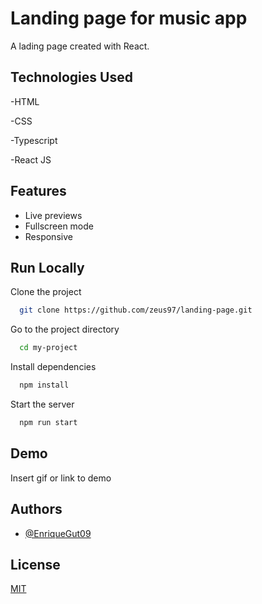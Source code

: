 
# Landing page for music app

A lading page created with React.


## Technologies Used

-HTML

-CSS

-Typescript

-React JS




## Features

- Live previews
- Fullscreen mode
- Responsive


## Run Locally

Clone the project

```bash
  git clone https://github.com/zeus97/landing-page.git
```

Go to the project directory

```bash
  cd my-project
```

Install dependencies

```bash
  npm install
```

Start the server

```bash
  npm run start
```


## Demo

Insert gif or link to demo


## Authors

- [@EnriqueGut09](https://github.com/zeus97)


## License

[MIT](https://choosealicense.com/licenses/mit/)

